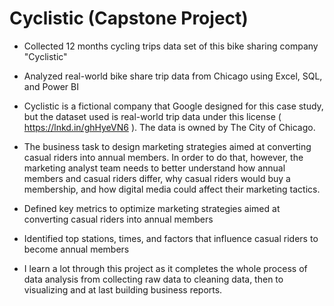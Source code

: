 # Cyclistic (Capstone Project)
- Collected 12 months cycling trips data set of this bike sharing company "Cyclistic"

- Analyzed real-world bike share trip data from Chicago using Excel, SQL, and Power BI

- Cyclistic is a fictional company that Google designed for this case study,
but the dataset used is real-world trip data under this license ( https://lnkd.in/ghHyeVN6 ). The data is owned by The City of Chicago.

- The business task to design marketing strategies aimed at converting casual riders into annual members. In order to do that, however, the marketing analyst team needs to better understand how annual members and casual riders differ, why casual riders would buy a membership, and how digital media could affect their marketing tactics.

- Defined key metrics to optimize marketing strategies aimed at converting casual riders into annual members

- Identified top stations, times, and factors that influence casual riders to become annual members

- I learn a lot through this project as it completes the whole process of data analysis from collecting raw data to cleaning data, then to visualizing and at last building business reports.
